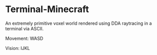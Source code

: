 # Terminal-Minecraft
An extremely primitive voxel world rendered using DDA raytracing in a terminal via ASCII.

Movement: WASD

Vision: IJKL
